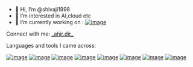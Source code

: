 - 👋 Hi, I’m @shivaji1998
- 👀 I’m interested in AI,cloud etc
- 🌱 I’m currently working on : [![image](https://img.icons8.com/color/48/000000/android-studio--v3.png)](https://developer.android.com/studio?gclsrc=ds&gclsrc=ds)

Connect with me:  [\_ahir.dir\_](https://www.instagram.com/_ahir.dir_/)
             


Languages and tools I came across:

[![image](https://img.icons8.com/color/48/000000/java-coffee-cup-logo--v1.png)](https://www.java.com/en/) 
[![image](https://img.icons8.com/color/48/000000/android-studio--v3.png)](https://developer.android.com/studio?gclsrc=ds&gclsrc=ds)
[![image](https://img.icons8.com/color/48/000000/intellij-idea.png)](https://www.jetbrains.com/idea/)
[![image](https://img.icons8.com/color/48/000000/visual-studio--v2.png)](https://code.visualstudio.com/)
[![image](https://img.icons8.com/color/48/000000/html-5--v1.png)](https://developer.mozilla.org/en-US/docs/Glossary/HTML5)
[![image](https://img.icons8.com/color/48/000000/javascript--v1.png)](https://www.javascript.com/)
[![image](https://img.icons8.com/color/48/000000/python--v1.png)](https://www.python.org/)
[![image](https://img.icons8.com/ios-filled/50/000000/php-logo.png)](https://www.php.net/)


<!---
shivaji1998/shivaji1998 is a ✨ special ✨ repository because its `README.md` (this file) appears on your GitHub profile.
You can click the Preview link to take a look at your changes.
--->
